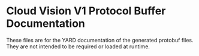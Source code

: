 # Cloud Vision V1 Protocol Buffer Documentation

These files are for the YARD documentation of the generated protobuf files.
They are not intended to be required or loaded at runtime.
